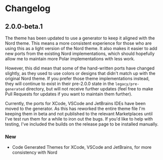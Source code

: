# Changelog

## 2.0.0-beta.1

The theme has been updated to use a generator to keep it aligned with the Nord theme. This means a more consistent experience for those who are using this as a light version of the Nord theme. It also makes it easier to add new ports from the existing Nord implementations, which should hopefully allow me to maintain more Polar implementations with less work.

However, this did mean that some of the hand-written ports have changed slightly, as they used to use colors or designs that didn't match up with the original Nord theme. If you prefer those theme implementations instead, they will continue to exist in their pre-2.0.0 state in the `legacy/pre-generated` directory, but will not receive further updates (feel free to make Pull Requests for updates if you want to maintain them further).

Currently, the ports for XCode, VSCode and JetBrains IDEs have been moved to the generator. As this has reworked the entire theme file I'm keeping them in beta and not published to the relevant Marketplaces until I've test run them for a while to iron out the bugs. If you'd like to help with testing, I've included the builds on the release page to be installed manually.

### New

* Code Generated Themes for XCode, VSCode and JetBrains, for more consistency with Nord

